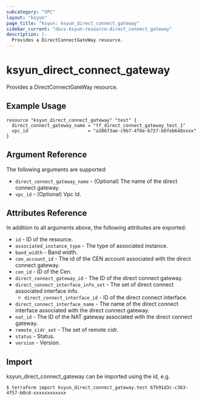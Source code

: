 ```yaml
---
subcategory: "VPC"
layout: "ksyun"
page_title: "ksyun: ksyun_direct_connect_gateway"
sidebar_current: "docs-ksyun-resource-direct_connect_gateway"
description: |-
  Provides a DirectConnectGateWay resource.
---
```


# ksyun_direct_connect_gateway

Provides a DirectConnectGateWay resource.

## Example Usage

```hcl
resource "ksyun_direct_connect_gateway" "test" {
  direct_connect_gateway_name = "tf_direct_connect_gateway_test_1"
  vpc_id                      = "a38673ae-c9b7-4f8e-b727-b6feb648xxxx"
}
```

## Argument Reference

The following arguments are supported:

* `direct_connect_gateway_name` - (Optional) The name of the direct connect gateway.
* `vpc_id` - (Optional) Vpc Id.

## Attributes Reference

In addition to all arguments above, the following attributes are exported:

* `id` - ID of the resource.
* `associated_instance_type` - The type of associated instance.
* `band_width` - Band width.
* `cen_account_id` - The id of the CEN account associated with the direct connect gateway.
* `cen_id` - ID of the Cen.
* `direct_connect_gateway_id` - The ID of the direct connect gateway.
* `direct_connect_interface_info_set` - The set of direct connect associated interface info.
  * `direct_connect_interface_id` - ID of the direct connect interface.
* `direct_connect_interface_name` - The name of the direct connect interface associated with the direct connect gateway.
* `nat_id` - The ID of the NAT gateway associated with the direct connect gateway.
* `remote_cidr_set` - The set of remote cidr.
* `status` - Status.
* `version` - Version.


## Import

ksyun_direct_connect_gateway can be imported using the id, e.g.

```
$ terraform import ksyun_direct_connect_gateway.test 67b91d3c-c363-4f57-b0cd-xxxxxxxxxxxx
```

